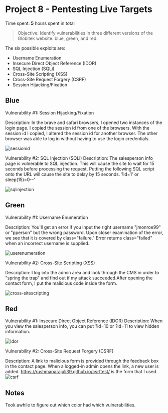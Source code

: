# Project 8 - Pentesting Live Targets

Time spent: **5** hours spent in total

> Objective: Identify vulnerabilities in three different versions of the Globitek website: blue, green, and red.

The six possible exploits are:

* Username Enumeration
* Insecure Direct Object Reference (IDOR)
* SQL Injection (SQLi)
* Cross-Site Scripting (XSS)
* Cross-Site Request Forgery (CSRF)
* Session Hijacking/Fixation

## Blue

Vulnerability #1:  Session Hijacking/Fixation

Description: In the brave and safari browsers, I opened two instances of the login page. I copied the session id from one of the browsers. With the session id I copied, I altered the session id for another browser. The other browser was able to log in without having to use the login credentials.

![sessionid](https://user-images.githubusercontent.com/89615796/161626280-26ed245f-10e0-4d7a-bf43-db70df0fef6f.gif)


Vulnerability #2: SQL Injection (SQLi)
Description: The salesperson info page is vulnerable to SQL injection. This will cause the site to wait for 15 seconds before processing the request.
Putting the following SQL script onto the URL will cause the site to delay by 15 seconds.
  ?id=1' or sleep(15)=0--'

![sqlinjection](https://user-images.githubusercontent.com/89615796/161628591-e74d5242-a724-4c77-95d9-56e085fb81ca.gif)


## Green

Vulnerability #1: Username Enumeration

Description: You'll get an error if you input the right username "jmonroe99" or "pperson" but the wrong password. Upon closer examination of the error, we see that it is covered by class="failure." Error returns class="failed" when an incorrect username is supplied.

![userenumeration](https://user-images.githubusercontent.com/89615796/161630664-aec335bf-3c15-4120-8ea0-65b0713be855.gif)



Vulnerability #2: Cross-Site Scripting (XSS)

Description: I log into the admin area and look through the CMS in order to "spring the trap" and find out if my attack succeeded.After opening the contact form, I put the malicious code inside the form. 
  <script>alert('Rushma found the XSS!');</script>

![cross-sitescripting](https://user-images.githubusercontent.com/89615796/161633433-5e092dd1-4549-4748-acdb-62a6b22fb7a9.gif)


## Red
Vulnerability #1:  Insecure Direct Object Reference (IDOR)
Description: When you view the salesperson info, you can put ?id=10 or ?id=11 to view hidden information.

![idor](https://user-images.githubusercontent.com/89615796/161633992-a7b8a1d1-d559-4201-be23-b5602f93ba20.gif)

Vulnerability #2: Cross-Site Request Forgery (CSRF)

Description: A link to malicious form is provided through the feedback box in the contact page.  When a logged-in admin opens the link, a new user is added. https://rushmaparajuli39.github.io/csrftest/ is the form that I used.
![csrf](https://user-images.githubusercontent.com/89615796/161641302-ce2c9561-f0bc-4cbd-afc3-1f6fc534356d.gif)



## Notes
Took awhile to figure out which color had which vulnerabilities.


